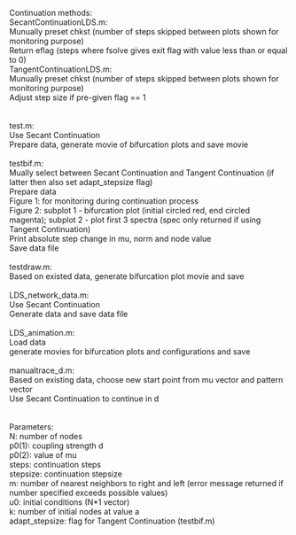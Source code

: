 Continuation methods:\
SecantContinuationLDS.m:\
Munually preset chkst (number of steps skipped between plots shown for monitoring purpose)\
Return eflag (steps where fsolve gives exit flag with value less than or equal to 0)\
TangentContinuationLDS.m:\
Munually preset chkst (number of steps skipped between plots shown for monitoring purpose)\
Adjust step size if pre-given flag == 1\
\
\
test.m:\
Use Secant Continuation\
Prepare data, generate movie of bifurcation plots and save movie\
\
testbif.m:\
Mually select between Secant Continuation and Tangent Continuation (if latter then also set adapt_stepsize flag)\
Prepare data\
Figure 1: for monitoring during continuation process\
Figure 2: subplot 1 - bifurcation plot (initial circled red, end circled magenta); subplot 2 - plot first 3 spectra (spec only returned if using Tangent Continuation)\
Print absolute step change in mu, norm and node value\
Save data file\
\
testdraw.m:\
Based on existed data, generate bifurcation plot movie and save\
\
LDS_network_data.m:\
Use Secant Continuation\
Generate data and save data file\
\
LDS_animation.m:\
Load data\
generate movies for bifurcation plots and configurations and save\
\
manualtrace_d.m:\
Based on existing data, choose new start point from mu vector and pattern vector\
Use Secant Continuation to continue in d\
\
\
Parameters:\
N: number of nodes\
p0(1): coupling strength d\
p0(2): value of mu\
steps: continuation steps\
stepsize: continuation stepsize\
m: number of nearest neighbors to right and left (error message returned if number specified exceeds possible values)\
u0: initial conditions (N*1 vector)\
k: number of initial nodes at value a\
adapt_stepsize: flag for Tangent Continuation (testbif.m)
